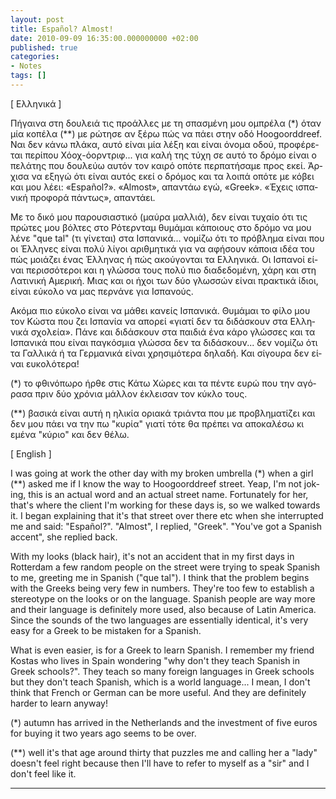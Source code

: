 ```yaml
---
layout: post
title: Español? Almost!
date: 2010-09-09 16:35:00.000000000 +02:00
published: true
categories:
- Notes
tags: []
---
```

<div class="col2" lang="el">
<div class="lang">[ Ελληνικά ]</div>

Πήγαινα στη δουλειά τις προάλλες με τη σπασμένη μου ομπρέλα (*) όταν μία κοπέλα (**) με ρώτησε αν ξέρω πώς να πάει στην οδό Hoogoorddreef. Ναι δεν κάνω πλάκα, αυτό είναι μία λέξη και είναι όνομα οδού, προφέρεται περίπου Χόοχ-όορντριφ... για καλή της τύχη σε αυτό το δρόμο είναι ο πελάτης που δουλεύω αυτόν τον καιρό οπότε περπατήσαμε προς εκεί. Άρχισα να εξηγώ ότι είναι αυτός εκεί ο δρόμος και τα λοιπά οπότε με κόβει και μου λέει: «Español?». «Almost», απαντάω εγώ, «Greek». «Έχεις ισπανική προφορά πάντως», απαντάει.

Με το δικό μου παρουσιαστικό (μαύρα μαλλιά), δεν είναι τυχαίο ότι τις πρώτες μου βόλτες στο Ρότερνταμ θυμάμαι κάποιους στο δρόμο να μου λένε "que tal" (τι γίνεται) στα Ισπανικά... νομίζω ότι το πρόβλημα είναι που οι Έλληνες είναι πολύ λίγοι αριθμητικά για να αφήσουν κάποια ιδέα του πώς μοιάζει ένας Έλληνας ή πώς ακούγονται τα Ελληνικά. Οι Ισπανοί είναι περισσότεροι και η γλώσσα τους πολύ πιο διαδεδομένη, χάρη και στη Λατινική Αμερική. Μιας και οι ήχοι των δύο γλωσσών είναι πρακτικά ίδιοι, είναι εύκολο να μας περνάνε για Ισπανούς.

Ακόμα πιο εύκολο είναι να μάθει κανείς Ισπανικά. Θυμάμαι το φίλο μου τον Κώστα που ζει Ισπανία να απορεί «γιατί δεν τα διδάσκουν στα Ελληνικά σχολεία». Πάνε και διδάσκουν στα παιδιά ένα κάρο γλώσσες και τα Ισπανικά που είναι παγκόσμια γλώσσα δεν τα διδάσκουν... δεν νομίζω ότι τα Γαλλικά ή τα Γερμανικά είναι χρησιμότερα δηλαδή. Και σίγουρα δεν είναι ευκολότερα!

(*) το φθινόπωρο ήρθε στις Κάτω Χώρες και τα πέντε ευρώ που την αγόρασα πριν δύο χρόνια μάλλον έκλεισαν τον κύκλο τους.

(**) βασικά είναι αυτή η ηλικία οριακά τριάντα που με προβληματίζει και δεν μου πάει να την πω "κυρία" γιατί τότε θα πρέπει να αποκαλέσω κι εμένα "κύριο" και δεν θέλω.
</div>
<div class="col2-right" lang="en">
<div class="lang">[ English ]</div>

I was going at work the other day with my broken umbrella (*) when a girl (**) asked me if I know the way to Hoogoorddreef street. Yeap, I'm not joking, this is an actual word and an actual street name. Fortunately for her, that's where the client I'm working for these days is, so we walked towards it. I began explaining that it's that street over there etc when she interrupted me and said: "Español?". "Almost", I replied, "Greek". "You've got a Spanish accent", she replied back.

With my looks (black hair), it's not an accident that in my first days in Rotterdam a few random people on the street were trying to speak Spanish to me, greeting me in Spanish ("que tal"). I think that the problem begins with the Greeks being very few in numbers. They're too few to establish a stereotype on the looks or on the language. Spanish people are way more and their language is definitely more used, also because of Latin America. Since the sounds of the two languages are essentially identical, it's very easy for a Greek to be mistaken for a Spanish.

What is even easier, is for a Greek to learn Spanish. I remember my friend Kostas who lives in Spain wondering "why don't they teach Spanish in Greek schools?". They teach so many foreign languages in Greek schools but they don't teach Spanish, which is a world language... I mean, I don't think that French or German can be more useful. And they are definitely harder to learn anyway!

(*) autumn has arrived in the Netherlands and the investment of five euros for buying it two years ago seems to be over.

(**) well it's that age around thirty that puzzles me and calling her a "lady" doesn't feel right because then I'll have to refer to myself as a "sir" and I don't feel like it.
</div>
<hr class="clear" />
